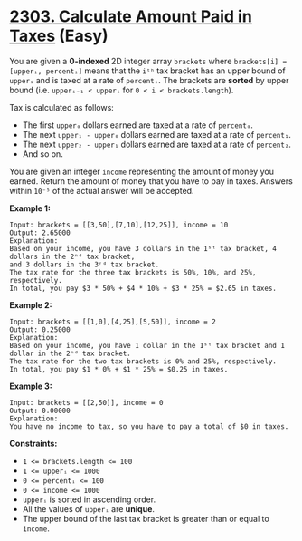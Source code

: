 # [2303. Calculate Amount Paid in Taxes][link] (Easy)

[link]: https://leetcode.com/problems/calculate-amount-paid-in-taxes/

You are given a **0-indexed** 2D integer array `brackets` where `brackets[i] = [upperᵢ, percentᵢ]`
means that the `iᵗʰ` tax bracket has an upper bound of `upperᵢ` and is taxed at a rate of
`percentᵢ`. The brackets are **sorted** by upper bound (i.e. `upperᵢ₋₁ < upperᵢ` for `0 < i <
brackets.length`).

Tax is calculated as follows:

- The first `upper₀` dollars earned are taxed at a rate of `percent₀`.
- The next `upper₁ - upper₀` dollars earned are taxed at a rate of `percent₁`.
- The next `upper₂ - upper₁` dollars earned are taxed at a rate of `percent₂`.
- And so on.

You are given an integer `income` representing the amount of money you earned. Return the amount of
money that you have to pay in taxes. Answers within `10⁻⁵` of the actual answer will be accepted.

**Example 1:**

```
Input: brackets = [[3,50],[7,10],[12,25]], income = 10
Output: 2.65000
Explanation:
Based on your income, you have 3 dollars in the 1ˢᵗ tax bracket, 4 dollars in the 2ⁿᵈ tax bracket,
and 3 dollars in the 3ʳᵈ tax bracket.
The tax rate for the three tax brackets is 50%, 10%, and 25%, respectively.
In total, you pay $3 * 50% + $4 * 10% + $3 * 25% = $2.65 in taxes.
```

**Example 2:**

```
Input: brackets = [[1,0],[4,25],[5,50]], income = 2
Output: 0.25000
Explanation:
Based on your income, you have 1 dollar in the 1ˢᵗ tax bracket and 1 dollar in the 2ⁿᵈ tax bracket.
The tax rate for the two tax brackets is 0% and 25%, respectively.
In total, you pay $1 * 0% + $1 * 25% = $0.25 in taxes.
```

**Example 3:**

```
Input: brackets = [[2,50]], income = 0
Output: 0.00000
Explanation:
You have no income to tax, so you have to pay a total of $0 in taxes.
```

**Constraints:**

- `1 <= brackets.length <= 100`
- `1 <= upperᵢ <= 1000`
- `0 <= percentᵢ <= 100`
- `0 <= income <= 1000`
- `upperᵢ` is sorted in ascending order.
- All the values of `upperᵢ` are **unique**.
- The upper bound of the last tax bracket is greater than or equal to `income`.
